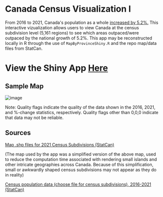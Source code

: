 # Canada Census Visualization I
From 2016 to 2021, Canada's population as a whole [increased by 5.2%.](https://www150.statcan.gc.ca/n1/daily-quotidien/220209/dq220209a-eng.htm) This interactive vizualization allows users to view Canada 
at the census subdivision level (5,161 regions) to see which areas outpaced/were outpaced by the national growth of 5.2%. This app may be reconstructed locally in R through the use of 
```MapByProvinceShiny.R``` and the repo map/data files from StatCan.


# View the Shiny App [Here](https://dgrantstats.shinyapps.io/CanadaCensusI/)

## Sample Map
![image](https://user-images.githubusercontent.com/56042923/156312918-885ab390-6d7b-4a01-8f20-b1287cc39e28.png)

Note: Quality flags indicate the quality of the data shown in the 2016, 2021, and %-change statistics, respectively. Quality flags other than 0,0,0 indicate that data may not be reliable.

## Sources
[Map .shp files for 2021 Census Subdivisions (StatCan)](https://www12.statcan.gc.ca/census-recensement/2021/geo/sip-pis/boundary-limites/index2021-eng.cfm?year=21)


(The map used by the app was a simplified version of the above map, used to reduce the computation time associated with rendering small islands and other intricate geographies across Canada. Because of this simplification, small or awkwardly shaped census subdivisions may not appear as they do in reality)

[Census population data (choose file for census subdivisions), 2016-2021 (StatCan)](https://www12.statcan.gc.ca/census-recensement/2021/dp-pd/prof/details/download-telecharger.cfm?Lang=E)
